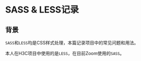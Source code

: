 # SASS & LESS记录

## 背景

`SASS`和`LESS`均是CSS样式处理，本篇记录项目中的常见问题和用法。

本人在H3C项目中使用的是`LESS`，在目前Zoom使用的`SASS`。